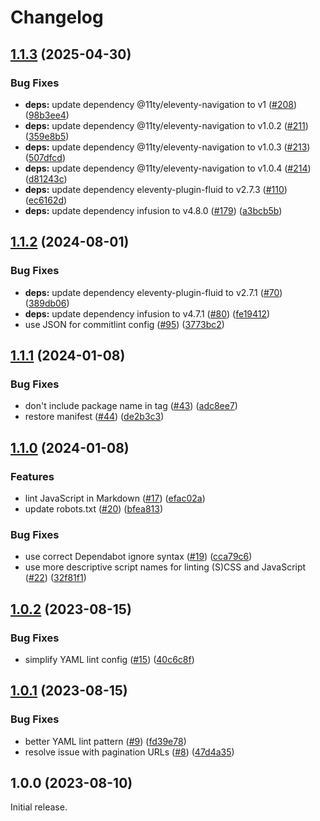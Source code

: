 # Changelog

## [1.1.3](https://github.com/fluid-project/trivet-monolingual/compare/v1.1.2...v1.1.3) (2025-04-30)


### Bug Fixes

* **deps:** update dependency @11ty/eleventy-navigation to v1 ([#208](https://github.com/fluid-project/trivet-monolingual/issues/208)) ([98b3ee4](https://github.com/fluid-project/trivet-monolingual/commit/98b3ee49617bdfc771e34441859fa641dc2cd688))
* **deps:** update dependency @11ty/eleventy-navigation to v1.0.2 ([#211](https://github.com/fluid-project/trivet-monolingual/issues/211)) ([359e8b5](https://github.com/fluid-project/trivet-monolingual/commit/359e8b5af3bbbea7a212008d3801887fa1e87e25))
* **deps:** update dependency @11ty/eleventy-navigation to v1.0.3 ([#213](https://github.com/fluid-project/trivet-monolingual/issues/213)) ([507dfcd](https://github.com/fluid-project/trivet-monolingual/commit/507dfcdf1d69e8b96f17575e7eb2562be1379c8d))
* **deps:** update dependency @11ty/eleventy-navigation to v1.0.4 ([#214](https://github.com/fluid-project/trivet-monolingual/issues/214)) ([d81243c](https://github.com/fluid-project/trivet-monolingual/commit/d81243c7cacf88a2055aacfa01d2e26119d12b00))
* **deps:** update dependency eleventy-plugin-fluid to v2.7.3 ([#110](https://github.com/fluid-project/trivet-monolingual/issues/110)) ([ec6162d](https://github.com/fluid-project/trivet-monolingual/commit/ec6162deed7d5545417352bc9a5b9ce714cb7f5d))
* **deps:** update dependency infusion to v4.8.0 ([#179](https://github.com/fluid-project/trivet-monolingual/issues/179)) ([a3bcb5b](https://github.com/fluid-project/trivet-monolingual/commit/a3bcb5b72c504d476192d2e12c1ecc035383656d))

## [1.1.2](https://github.com/fluid-project/trivet-monolingual/compare/v1.1.1...v1.1.2) (2024-08-01)


### Bug Fixes

* **deps:** update dependency eleventy-plugin-fluid to v2.7.1 ([#70](https://github.com/fluid-project/trivet-monolingual/issues/70)) ([389db06](https://github.com/fluid-project/trivet-monolingual/commit/389db067ba892d9c5e62851be33aa2ad419192a2))
* **deps:** update dependency infusion to v4.7.1 ([#80](https://github.com/fluid-project/trivet-monolingual/issues/80)) ([fe19412](https://github.com/fluid-project/trivet-monolingual/commit/fe1941232634a06682f3ec5c1984a2874a8c2fc0))
* use JSON for commitlint config ([#95](https://github.com/fluid-project/trivet-monolingual/issues/95)) ([3773bc2](https://github.com/fluid-project/trivet-monolingual/commit/3773bc2c9baf7c6161f584a954d7f7b094631056))

## [1.1.1](https://github.com/fluid-project/trivet-monolingual/compare/v1.1.0...v1.1.1) (2024-01-08)


### Bug Fixes

* don't include package name in tag ([#43](https://github.com/fluid-project/trivet-monolingual/issues/43)) ([adc8ee7](https://github.com/fluid-project/trivet-monolingual/commit/adc8ee79c12ccfbba5090f93a2d7282fd776e4de))
* restore manifest ([#44](https://github.com/fluid-project/trivet-monolingual/issues/44)) ([de2b3c3](https://github.com/fluid-project/trivet-monolingual/commit/de2b3c3b63e6c0463676bbec46276720c044de10))

## [1.1.0](https://github.com/fluid-project/trivet-monolingual/compare/trivet-monolingual-v1.0.2...trivet-monolingual-v1.1.0) (2024-01-08)


### Features

* lint JavaScript in Markdown ([#17](https://github.com/fluid-project/trivet-monolingual/issues/17)) ([efac02a](https://github.com/fluid-project/trivet-monolingual/commit/efac02acf7947c8a1910fa8476f4ee913005f0fb))
* update robots.txt ([#20](https://github.com/fluid-project/trivet-monolingual/issues/20)) ([bfea813](https://github.com/fluid-project/trivet-monolingual/commit/bfea813c18e0dd45080d3aa879919cd902d0c061))


### Bug Fixes

* use correct Dependabot ignore syntax ([#19](https://github.com/fluid-project/trivet-monolingual/issues/19)) ([cca79c6](https://github.com/fluid-project/trivet-monolingual/commit/cca79c60be6a27255d6c69b6693c83fce910c634))
* use more descriptive script names for linting (S)CSS and JavaScript ([#22](https://github.com/fluid-project/trivet-monolingual/issues/22)) ([32f81f1](https://github.com/fluid-project/trivet-monolingual/commit/32f81f161e5a103be48a6b0a9db7d65f6a5797ed))

## [1.0.2](https://github.com/fluid-project/trivet-monolingual/compare/v1.0.1...v1.0.2) (2023-08-15)


### Bug Fixes

* simplify YAML lint config ([#15](https://github.com/fluid-project/trivet-monolingual/issues/15)) ([40c6c8f](https://github.com/fluid-project/trivet-monolingual/commit/40c6c8fefcc78fb996d2d287f479d4b75eeb49b9))

## [1.0.1](https://github.com/fluid-project/trivet-monolingual/compare/v1.0.0...v1.0.1) (2023-08-15)


### Bug Fixes

* better YAML lint pattern ([#9](https://github.com/fluid-project/trivet-monolingual/issues/9)) ([fd39e78](https://github.com/fluid-project/trivet-monolingual/commit/fd39e78c6ed84232e607dfd7d872cda157512a23))
* resolve issue with pagination URLs ([#8](https://github.com/fluid-project/trivet-monolingual/issues/8)) ([47d4a35](https://github.com/fluid-project/trivet-monolingual/commit/47d4a35ba3861944c4997afa84caa0cd0edb076b))

## 1.0.0 (2023-08-10)

Initial release.
